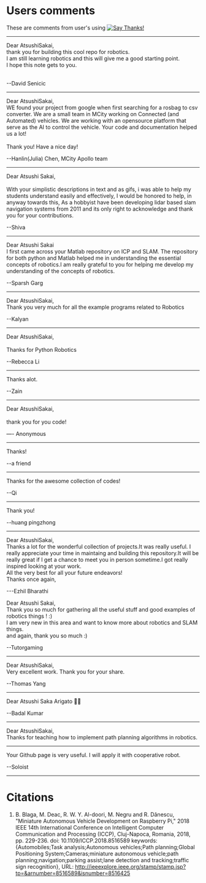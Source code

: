 
# Users comments

These are comments from user's using [![Say Thanks!](https://img.shields.io/badge/Say%20Thanks-!-1EAEDB.svg)](https://saythanks.io/to/AtsushiSakai)

---

Dear AtsushiSakai, <br>thank you for building this cool repo for robotics. <br>I am still learning robotics and this will give me a good starting point. <br>I hope this note gets to you. <br> <br>

--David Senicic

---

Dear AtsushiSakai, <br>WE found your project from google when first searching for a rosbag to csv converter. We are a small team in MCity working on Connected (and Automated) vehicles. We are working with an opensource platform that serve as the AI to control the vehicle. Your code and documentation helped us a lot! <br> <br>Thank you! Have a nice day!

--Hanlin(Julia) Chen, MCity Apollo team

---

Dear Atsushi Sakai, <br> <br>With your simplistic descriptions in text and as gifs, i was able to help my students understand easily and effectively, I would be honored to help, in anyway towards this, As a hobbyist have been developing lidar based slam navigation systems from 2011 and its only right to acknowledge and thank you for your contributions.

--Shiva

---

Dear Atsushi Sakai <br>I first came across your Matlab repository on ICP and SLAM. The repository for both python and Matlab helped me in understanding the essential concepts of robotics.I am really grateful to you for helping me develop my understanding of the concepts of robotics.

--Sparsh Garg

---

Dear AtsushiSakai, <br>Thank you very much for all the example programs related to Robotics

--Kalyan

---
Dear AtsushiSakai, <br> <br>Thanks for Python Robotics

--Rebecca Li

---

Thanks alot.

--Zain

--- 

Dear AtsushiSakai,<br> <br>thank you for you code!

—- Anonymous

--- 

Thanks!

--a friend

--- 

Thanks for the awesome collection of codes!

--Qi

---

Thank you!

--huang pingzhong

---

Dear AtsushiSakai, <br>Thanks a lot for the wonderful collection of projects.It was really useful. I really appreciate your time in maintaing and building this repository.It will be really great if I get a chance to meet you in person sometime.I got really inspired looking at your work. <br>All the very best for all your future endeavors! <br> Thanks once again, <br>

---Ezhil Bharathi 

Dear Atsushi Sakai, <br>Thank you so much for gathering all the useful stuff and good examples of robotics things ! :) <br>I am very new in this area and want to know more about robotics and SLAM things.  <br>and again, thank you so much :) <br>

--Tutorgaming

---

Dear AtsushiSakai, <br>Very excellent work. Thank you for your share.

--Thomas Yang

---

Dear Atsushi Saka Arigato 🤗🤗

--Badal Kumar

---

Dear AtsushiSakai, <br>Thanks for teaching how to implement path planning algorithms in robotics. <br>

---

Your Github page is very useful. I will apply it with cooperative robot.

--Soloist

---

# Citations

1. B. Blaga, M. Deac, R. W. Y. Al-doori, M. Negru and R. Dǎnescu, "Miniature Autonomous Vehicle Development on Raspberry Pi," 2018 IEEE 14th International Conference on Intelligent Computer Communication and Processing (ICCP), Cluj-Napoca, Romania, 2018, pp. 229-236.
doi: 10.1109/ICCP.2018.8516589
keywords: {Automobiles;Task analysis;Autonomous vehicles;Path planning;Global Positioning System;Cameras;miniature autonomous vehicle;path planning;navigation;parking assist;lane detection and tracking;traffic sign recognition},
URL: http://ieeexplore.ieee.org/stamp/stamp.jsp?tp=&arnumber=8516589&isnumber=8516425

